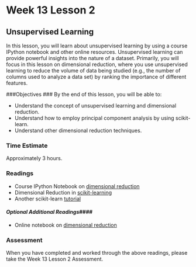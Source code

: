 # Week 13 Lesson 2 #
## Unsupervised Learning ##

In this lesson, you will learn about unsupervised learning by using a course IPython notebook and other online resources. Unsupervised learning can provide powerful insights into the nature of a dataset. Primarily, you will focus in this lesson on dimensional reduction, where you use unsupervised learning to reduce the volume of data being studied (e.g., the number of columns used to analyze a data set) by ranking the importance of different features.

###Objectives ###
By the end of this lesson, you will be able to:

- Understand the concept of unsupervised learning and dimensional reduction.
- Understand how to employ principal component analysis by using scikit-learn.
- Understand other dimensional reduction techniques.

### Time Estimate ###

Approximately 3 hours.

### Readings ####

- Course IPython Notebook on [dimensional reduction](notebook/intro2dr.ipynb)
- Dimensional Reduction in [scikit-learning](http://scikit-learn.org/stable/modules/decomposition.html#decompositions)
- Another scikit-learn [tutorial](http://scikit-learn.org/stable/tutorial/statistical_inference/unsupervised_learning.html#decompositions-from-a-signal-to-components-and-loadings)

#### *Optional Additional Readings*####

- Online notebook on [dimensional reduction](http://nbviewer.ipython.org/github/jakevdp/sklearn_pycon2015/blob/master/notebooks/04.1-Dimensionality-PCA.ipynb)

### Assessment ###

When you have completed and worked through the above readings, please take the Week 13 Lesson 2 Assessment.
